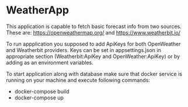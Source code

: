 # WeatherApp
This application is capable to fetch basic forecast info from two sources.
These are: https://openweathermap.org/ and https://www.weatherbit.io/

To run appplication you supposed to add ApiKeys for both OpenWeather and Weatherbit providers.
Keys can be set in appsettings.json in appropriate section (Weatherbit:ApiKey and OpenWeather:ApiKey) or by adding as an environment variables.

To start application along with database make sure that docker service is running on your machine and execute following commands:
- docker-compose build
- docker-compose up
